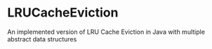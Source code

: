 # LRUCacheEviction
An implemented version of LRU Cache Eviction in Java with multiple abstract data structures
